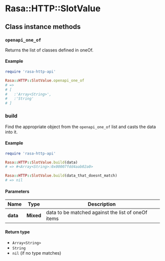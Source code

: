 # Rasa::HTTP::SlotValue

## Class instance methods

### `openapi_one_of`

Returns the list of classes defined in oneOf.

#### Example

```ruby
require 'rasa-http-api'

Rasa::HTTP::SlotValue.openapi_one_of
# =>
# [
#   :'Array<String>',
#   :'String'
# ]
```

### build

Find the appropriate object from the `openapi_one_of` list and casts the data into it.

#### Example

```ruby
require 'rasa-http-api'

Rasa::HTTP::SlotValue.build(data)
# => #<Array<String>:0x00007fdd4aab02a0>

Rasa::HTTP::SlotValue.build(data_that_doesnt_match)
# => nil
```

#### Parameters

| Name | Type | Description |
| ---- | ---- | ----------- |
| **data** | **Mixed** | data to be matched against the list of oneOf items |

#### Return type

- `Array<String>`
- `String`
- `nil` (if no type matches)

